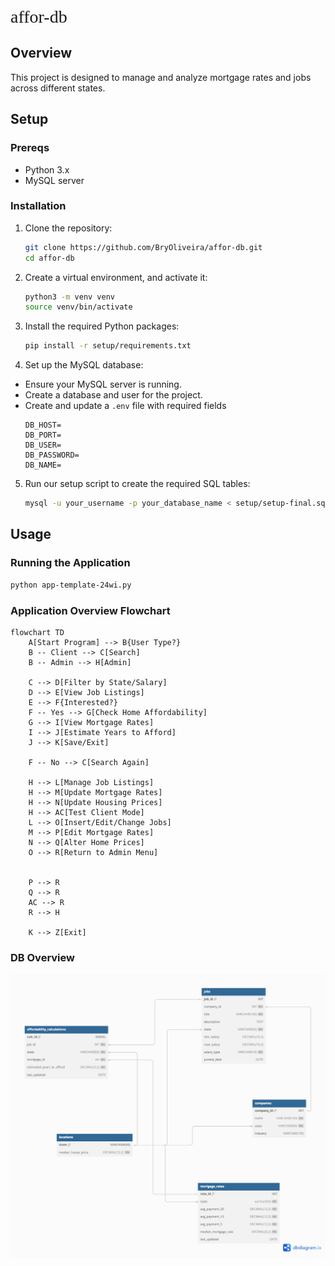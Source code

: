 <span style="font-family: 'Comic Sans MS'; font-size: 2em;">affor-db</span>

## Overview
This project is designed to manage and analyze mortgage rates and jobs across different states.

## Setup

### Prereqs
- Python 3.x
- MySQL server

### Installation

1. Clone the repository:
    ```sh
    git clone https://github.com/BryOliveira/affor-db.git
    cd affor-db
    ```

2. Create a virtual environment, and activate it:
    ```sh
    python3 -m venv venv
    source venv/bin/activate
    ```

3. Install the required Python packages:
    ```sh
    pip install -r setup/requirements.txt
    ```

4. Set up the MySQL database:
- Ensure your MySQL server is running.
- Create a database and user for the project.
- Create and update a `.env` file with required fields
    ```properties
    DB_HOST=
    DB_PORT=
    DB_USER=
    DB_PASSWORD=
    DB_NAME=
    ```

5. Run our setup script to create the required SQL tables:
    ```sh
    mysql -u your_username -p your_database_name < setup/setup-final.sql
    ```

## Usage

### Running the Application
```sh
python app-template-24wi.py
```

### Application Overview Flowchart

```mermaid
flowchart TD
    A[Start Program] --> B{User Type?}
    B -- Client --> C[Search]
    B -- Admin --> H[Admin]

    C --> D[Filter by State/Salary]
    D --> E[View Job Listings]
    E --> F{Interested?}
    F -- Yes --> G[Check Home Affordability]
    G --> I[View Mortgage Rates]
    I --> J[Estimate Years to Afford]
    J --> K[Save/Exit]

    F -- No --> C[Search Again]
    
    H --> L[Manage Job Listings]
    H --> M[Update Mortgage Rates]
    H --> N[Update Housing Prices]
    H --> AC[Test Client Mode]
    L --> O[Insert/Edit/Change Jobs]
    M --> P[Edit Mortgage Rates]
    N --> Q[Alter Home Prices]
    O --> R[Return to Admin Menu]
    
    
    P --> R
    Q --> R
    AC --> R
    R --> H
    
    K --> Z[Exit]

```

### DB Overview

![db overview](setup/dbdiagram.png)
